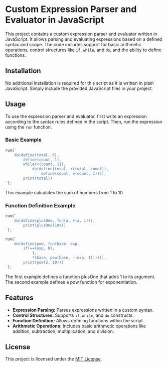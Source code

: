 # Custom Expression Parser and Evaluator in JavaScript

This project contains a custom expression parser and evaluator written in JavaScript. It allows parsing and evaluating expressions based on a defined syntax and scope. The code includes support for basic arithmetic operations, control structures like `if`, `while`, and `do`, and the ability to define functions.

## Installation

No additional installation is required for this script as it is written in plain JavaScript. Simply include the provided JavaScript files in your project.

## Usage

To use the expression parser and evaluator, first write an expression according to the syntax rules defined in the script. Then, run the expression using the `run` function.

### Basic Example

```javascript
run(`
    do(define(total, 0),
        define(count, 1),
        while(<(count, 11),
            do(define(total, +(total, count)),
                define(count, +(count, 1)))),
        print(total))
`);
```

This example calculates the sum of numbers from 1 to 10.

### Function Definition Example

```javascript
run(`
    do(define(plusOne, fun(a, +(a, 1))),
        print(plusOne(10)))
`);

run(`
    do(define(pow, fun(base, exp,
        if(==(exp, 0),
            1,
            *(base, pow(base, -(exp, 1)))))),
        print(pow(2, 10)))
`);
```

The first example defines a function plusOne that adds 1 to its argument. The second example defines a pow function for exponentiation.

## Features

- **Expression Parsing:** Parses expressions written in a custom syntax.
- **Control Structures:** Supports `if`, `while`, and `do` constructs.
- **Function Definition:** Allows defining functions within the script.
- **Arithmetic Operations:** Includes basic arithmetic operations like addition, subtraction, multiplication, and division.

## License

This project is licensed under the [MIT License](LICENSE.md).
